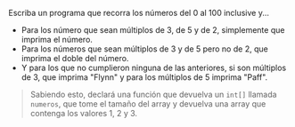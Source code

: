 Escriba un programa que recorra los números del 0 al 100 inclusive y...

* Para los número que sean múltiplos de 3, de 5 y de 2, simplemente que imprima el número.  
* Para los números que sean múltiplos de 3 y de 5 pero no de 2, que imprima el doble del número. 
* Y para los que no cumplieron ninguna de las anteriores, 
si son múltiplos de 3, que imprima "Flynn" y para los múltiplos de 5 imprima "Paff".


> Sabiendo esto, declará una función que devuelva un `int[]` llamada `numeros`, que tome el tamaño del array y devuelva una array que contenga los valores 1, 2 y 3.  


